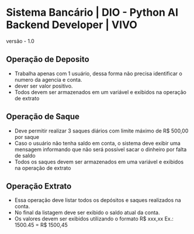 # Sistema Bancário  | DIO - Python AI Backend Developer | VIVO 
versão - 1.0 

## Operação de Deposito

- Trabalha apenas com 1 usuário, dessa forma não precisa identificar o numero da agencia e conta. 
- dever ser valor positivo.
- Todos devem ser armazenados em um variável e exibidos na operação de extrato

## Operação de Saque

- Deve permitir realizar 3 saques diários com limite máximo de R$ 500,00 por saque
- Caso o usuário não tenha saldo em conta, o sistema deve exibir uma mensagem informando que não será possível sacar o dinheiro por falta de saldo
- Todos os saques devem ser armazenados em uma variável e exibidos na operação de extrato 

## Operação Extrato

- Essa operação deve listar todos os depósitos e saques realizados na conta. 
- No final da listagem deve ser exibido o saldo atual da conta.
- Os valores devem ser exibidos utilizando o formato R$ xxx,xx Ex.: 1500.45 = R$ 1500,45 